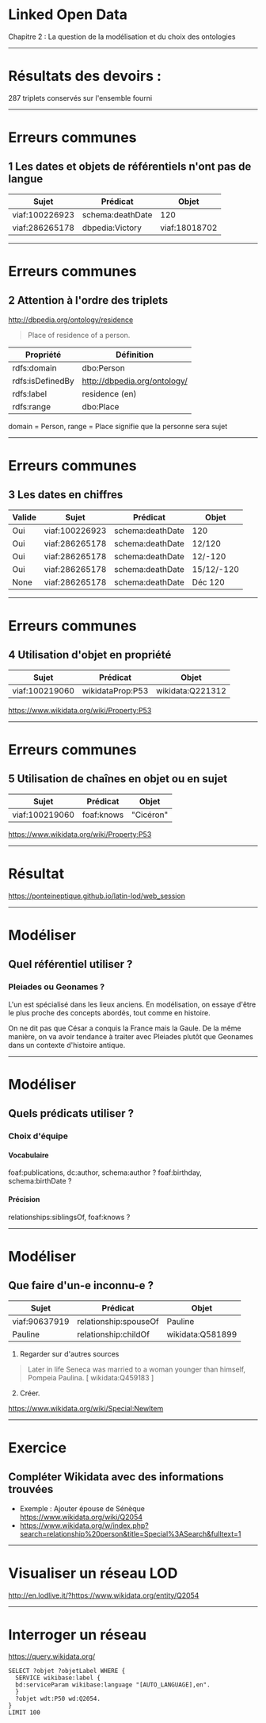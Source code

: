 
Linked Open Data
================

Chapitre 2 : La question de la modélisation et du choix des ontologies

---

# Résultats des devoirs :

287 triplets conservés sur l'ensemble fourni

---

# Erreurs communes

## 1 Les dates et objets de référentiels n'ont pas de langue

| Sujet  | Prédicat | Objet |
| ------ | -------- | ----- |
| viaf:100226923 | schema:deathDate | 120 |
| viaf:286265178 | dbpedia:Victory | viaf:18018702 |

---

# Erreurs communes

## 2 Attention à l'ordre des triplets

http://dbpedia.org/ontology/residence

> Place of residence of a person.

| Propriété | Définition |
| -- | -- |
| rdfs:domain | dbo:Person |
| rdfs:isDefinedBy | http://dbpedia.org/ontology/ |
| rdfs:label | residence (en) |
| rdfs:range | dbo:Place |

domain = Person, range = Place signifie que la personne sera sujet

---

# Erreurs communes

## 3 Les dates en chiffres

| Valide | Sujet  | Prédicat | Objet |
| ------ | ------ | -------- | ----- |
| Oui | viaf:100226923 | schema:deathDate | 120 |
| Oui | viaf:286265178 | schema:deathDate | 12/120|
| Oui | viaf:286265178 | schema:deathDate | 12/-120|
| Oui | viaf:286265178 | schema:deathDate | 15/12/-120 |
| None | viaf:286265178 | schema:deathDate | Déc 120 |

---

# Erreurs communes

## 4 Utilisation d'objet en propriété

| Sujet  | Prédicat | Objet |
| ------ | -------- | ----- |
| viaf:100219060 | wikidataProp:P53 | wikidata:Q221312 |

https://www.wikidata.org/wiki/Property:P53

---

# Erreurs communes

## 5 Utilisation de chaînes en objet ou en sujet

| Sujet  | Prédicat | Objet |
| ------ | -------- | ----- |
| viaf:100219060 | foaf:knows | "Cicéron" |

https://www.wikidata.org/wiki/Property:P53

---

# Résultat

https://ponteineptique.github.io/latin-lod/web_session

---

# Modéliser

## Quel référentiel utiliser ?

### Pleiades ou Geonames ?

L'un est spécialisé dans les lieux anciens. En modélisation, on essaye d'être le plus proche des concepts abordés, tout comme en histoire.

On ne dit pas que César a conquis la France mais la Gaule. De la même manière, on va avoir tendance à traiter avec Pleiades plutôt que Geonames dans un contexte d'histoire antique.

---

# Modéliser

## Quels prédicats utiliser ?

### Choix d'équipe 

#### Vocabulaire
foaf:publications, dc:author, schema:author ?
foaf:birthday, schema:birthDate ?

#### Précision
relationships:siblingsOf, foaf:knows ?

--- 

# Modéliser

## Que faire d'un-e inconnu-e ?

| Sujet | Prédicat | Objet |
| ----- | -------- | ----- |
| viaf:90637919 | relationship:spouseOf | Pauline |
| Pauline | relationship:childOf | wikidata:Q581899 |

1. Regarder sur d'autres sources 

>Later in life Seneca was married to a woman younger than himself, Pompeia Paulina. [ wikidata:Q459183 ]

2. Créer.

https://www.wikidata.org/wiki/Special:NewItem

---

# Exercice

## Compléter Wikidata avec des informations trouvées

- Exemple : Ajouter épouse de Sénèque https://www.wikidata.org/wiki/Q2054
- https://www.wikidata.org/w/index.php?search=relationship%20person&title=Special%3ASearch&fulltext=1

---

# Visualiser un réseau LOD

http://en.lodlive.it/?https://www.wikidata.org/entity/Q2054

---

# Interroger un réseau

https://query.wikidata.org/

```sparql
SELECT ?objet ?objetLabel WHERE {
  SERVICE wikibase:label { 
  bd:serviceParam wikibase:language "[AUTO_LANGUAGE],en". 
  }
  ?objet wdt:P50 wd:Q2054.
}
LIMIT 100
```